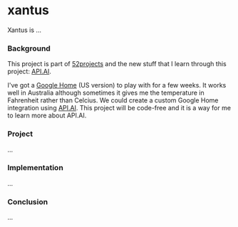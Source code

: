 # xantus

Xantus is ...

### Background

This project is part of [52projects](https://donny.github.io/52projects/) and the new stuff that I learn through this project: [API.AI](https://api.ai).

I've got a [Google Home](https://madeby.google.com/home/) (US version) to play with for a few weeks. It works well in Australia although sometimes it gives me the temperature in Fahrenheit rather than Celcius. We could create a custom Google Home integration using [API.AI](https://api.ai). This project will be code-free and it is a way for me to learn more about API.AI.

### Project

...

### Implementation

...

### Conclusion

...

